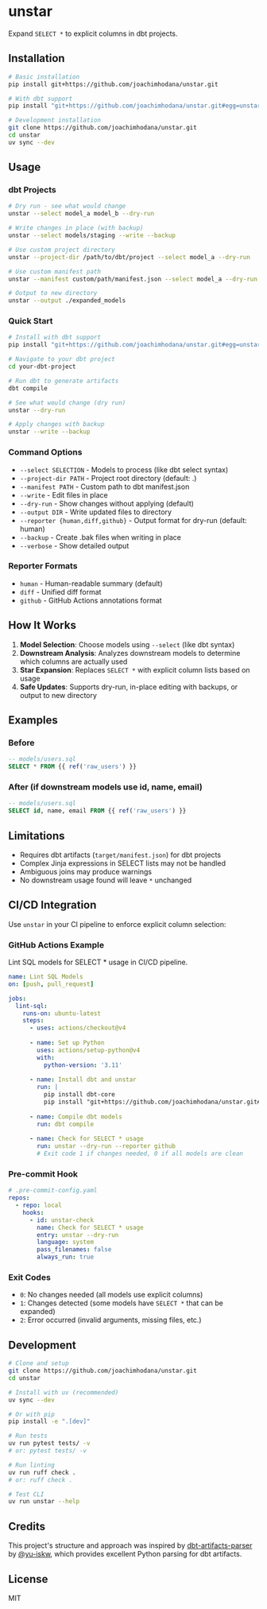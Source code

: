 # unstar

Expand `SELECT *` to explicit columns in dbt projects.

## Installation

```bash
# Basic installation
pip install git+https://github.com/joachimhodana/unstar.git

# With dbt support
pip install "git+https://github.com/joachimhodana/unstar.git#egg=unstar[dbt]"

# Development installation
git clone https://github.com/joachimhodana/unstar.git
cd unstar
uv sync --dev
```

## Usage

### dbt Projects

```bash
# Dry run - see what would change
unstar --select model_a model_b --dry-run

# Write changes in place (with backup)
unstar --select models/staging --write --backup

# Use custom project directory
unstar --project-dir /path/to/dbt/project --select model_a --dry-run

# Use custom manifest path
unstar --manifest custom/path/manifest.json --select model_a --dry-run

# Output to new directory
unstar --output ./expanded_models
```

### Quick Start

```bash
# Install with dbt support
pip install "git+https://github.com/joachimhodana/unstar.git#egg=unstar[dbt]"

# Navigate to your dbt project
cd your-dbt-project

# Run dbt to generate artifacts
dbt compile

# See what would change (dry run)
unstar --dry-run

# Apply changes with backup
unstar --write --backup
```

### Command Options

- `--select SELECTION` - Models to process (like dbt select syntax)
- `--project-dir PATH` - Project root directory (default: .)
- `--manifest PATH` - Custom path to dbt manifest.json
- `--write` - Edit files in place
- `--dry-run` - Show changes without applying (default)
- `--output DIR` - Write updated files to directory
- `--reporter {human,diff,github}` - Output format for dry-run (default: human)
- `--backup` - Create .bak files when writing in place
- `--verbose` - Show detailed output

### Reporter Formats

- `human` - Human-readable summary (default)
- `diff` - Unified diff format
- `github` - GitHub Actions annotations format

## How It Works

1. **Model Selection**: Choose models using `--select` (like dbt syntax)
2. **Downstream Analysis**: Analyzes downstream models to determine which columns are actually used
3. **Star Expansion**: Replaces `SELECT *` with explicit column lists based on usage
4. **Safe Updates**: Supports dry-run, in-place editing with backups, or output to new directory

## Examples

### Before
```sql
-- models/users.sql
SELECT * FROM {{ ref('raw_users') }}
```

### After (if downstream models use id, name, email)
```sql
-- models/users.sql  
SELECT id, name, email FROM {{ ref('raw_users') }}
```

## Limitations

- Requires dbt artifacts (`target/manifest.json`) for dbt projects
- Complex Jinja expressions in SELECT lists may not be handled
- Ambiguous joins may produce warnings
- No downstream usage found will leave `*` unchanged

## CI/CD Integration

Use `unstar` in your CI pipeline to enforce explicit column selection:

### GitHub Actions Example

Lint SQL models for SELECT * usage in CI/CD pipeline.

```yaml
name: Lint SQL Models
on: [push, pull_request]

jobs:
  lint-sql:
    runs-on: ubuntu-latest
    steps:
      - uses: actions/checkout@v4
      
      - name: Set up Python
        uses: actions/setup-python@v4
        with:
          python-version: '3.11'
          
      - name: Install dbt and unstar
        run: |
          pip install dbt-core
          pip install "git+https://github.com/joachimhodana/unstar.git#egg=unstar[dbt]"
          
      - name: Compile dbt models
        run: dbt compile
        
      - name: Check for SELECT * usage
        run: unstar --dry-run --reporter github
        # Exit code 1 if changes needed, 0 if all models are clean
```

### Pre-commit Hook

```yaml
# .pre-commit-config.yaml
repos:
  - repo: local
    hooks:
      - id: unstar-check
        name: Check for SELECT * usage
        entry: unstar --dry-run
        language: system
        pass_filenames: false
        always_run: true
```

### Exit Codes

- `0`: No changes needed (all models use explicit columns)
- `1`: Changes detected (some models have `SELECT *` that can be expanded)
- `2`: Error occurred (invalid arguments, missing files, etc.)

## Development

```bash
# Clone and setup
git clone https://github.com/joachimhodana/unstar.git
cd unstar

# Install with uv (recommended)
uv sync --dev

# Or with pip
pip install -e ".[dev]"

# Run tests
uv run pytest tests/ -v
# or: pytest tests/ -v

# Run linting
uv run ruff check .
# or: ruff check .

# Test CLI
uv run unstar --help
```

## Credits

This project's structure and approach was inspired by [dbt-artifacts-parser](https://github.com/yu-iskw/dbt-artifacts-parser) by [@yu-iskw](https://github.com/yu-iskw), which provides excellent Python parsing for dbt artifacts.

## License

MIT